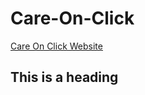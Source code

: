 # Care-On-Click
[Care On Click Website](https://careonclick.github.io/Care-On-Click/Carousel.html) 

## This is a heading
